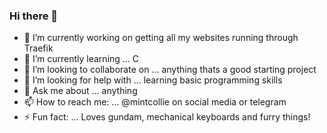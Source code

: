 ### Hi there 👋

- 🔭 I’m currently working on getting all my websites running through Traefik
- 🌱 I’m currently learning ... C
- 👯 I’m looking to collaborate on ... anything thats a good starting project
- 🤔 I’m looking for help with ... learning basic programming skills
- 💬 Ask me about ... anything
- 📫 How to reach me: ... @mintcollie on social media or telegram
- ⚡ Fun fact: ... Loves gundam, mechanical keyboards and furry things!
